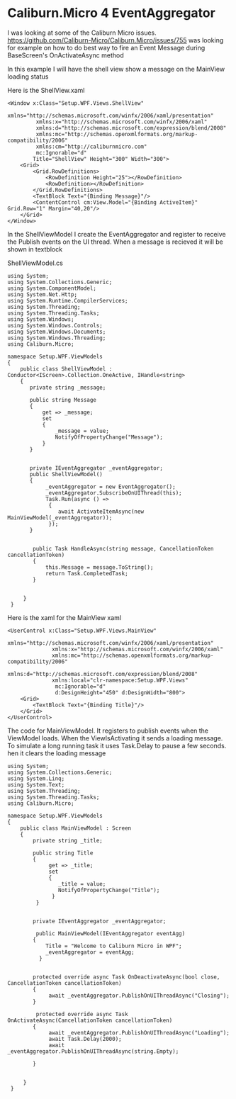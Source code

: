 # Caliburn.Micro 4 EventAggregator

I was looking at some of the Caliburn Micro issues. https://github.com/Caliburn-Micro/Caliburn.Micro/issues/755 was looking for example on how to do best way to fire an Event Message during BaseScreen's OnActivateAsync method

In this example I will have the shell view show a message on the MainView loading status

Here is the ShellView.xaml

    <Window x:Class="Setup.WPF.Views.ShellView"
             xmlns="http://schemas.microsoft.com/winfx/2006/xaml/presentation"
             xmlns:x="http://schemas.microsoft.com/winfx/2006/xaml"
             xmlns:d="http://schemas.microsoft.com/expression/blend/2008"
             xmlns:mc="http://schemas.openxmlformats.org/markup-compatibility/2006"
             xmlns:cm="http://caliburnmicro.com"
             mc:Ignorable="d"
            Title="ShellView" Height="300" Width="300">
        <Grid>
            <Grid.RowDefinitions>
                <RowDefinition Height="25"></RowDefinition>
                <RowDefinition></RowDefinition>
            </Grid.RowDefinitions>
            <TextBlock Text="{Binding Message}"/>
            <ContentControl cm:View.Model="{Binding ActiveItem}" Grid.Row="1" Margin="40,20"/>
        </Grid>
    </Window>


In the ShellViewModel I create the EventAggregator and register to receive the Publish events on the UI thread.  When a message is recieved it will be shown in textblock


ShellViewModel.cs  

    using System;
    using System.Collections.Generic;
    using System.ComponentModel;
    using System.Net.Http;
    using System.Runtime.CompilerServices;
    using System.Threading;
    using System.Threading.Tasks;
    using System.Windows;
    using System.Windows.Controls;
    using System.Windows.Documents;
    using System.Windows.Threading;
    using Caliburn.Micro;

    namespace Setup.WPF.ViewModels
    {
        public class ShellViewModel : Conductor<IScreen>.Collection.OneActive, IHandle<string>
        {
           private string _message;

           public string Message
           {
               get => _message;
               set
               {
                   _message = value;
                   NotifyOfPropertyChange("Message");
               }
           }


           private IEventAggregator _eventAggregator;
           public ShellViewModel()
           {
                _eventAggregator = new EventAggregator();
                _eventAggregator.SubscribeOnUIThread(this);
                Task.Run(async () =>
                 {
                    await ActivateItemAsync(new MainViewModel(_eventAggregator));
                 });
           }


            public Task HandleAsync(string message, CancellationToken cancellationToken)
            {
                this.Message = message.ToString();
                return Task.CompletedTask;
            }


         }
     }


Here is the xaml for the MainView xaml

    <UserControl x:Class="Setup.WPF.Views.MainView"
                  xmlns="http://schemas.microsoft.com/winfx/2006/xaml/presentation"
                  xmlns:x="http://schemas.microsoft.com/winfx/2006/xaml"
                  xmlns:mc="http://schemas.openxmlformats.org/markup-compatibility/2006" 
                  xmlns:d="http://schemas.microsoft.com/expression/blend/2008" 
                  xmlns:local="clr-namespace:Setup.WPF.Views"
                   mc:Ignorable="d" 
                   d:DesignHeight="450" d:DesignWidth="800">
        <Grid>
            <TextBlock Text="{Binding Title}"/>
        </Grid>
    </UserControl>
    
The code for MainViewModel.  It registers to publish events when the ViewModel loads.  When the ViewIsActivating it sends a loading message.  To simulate a long running task it uses Task.Delay to pause a few seconds. 
hen it clears the loading message

    
    using System;
    using System.Collections.Generic;
    using System.Linq;
    using System.Text;
    using System.Threading;
    using System.Threading.Tasks;
    using Caliburn.Micro;

    namespace Setup.WPF.ViewModels
    {
        public class MainViewModel : Screen
        {
            private string _title;

            public string Title
            {
                 get => _title;
                 set
                 {
                    _title = value;
                    NotifyOfPropertyChange("Title");
                  }
             }


            private IEventAggregator _eventAggregator;

             public MainViewModel(IEventAggregator eventAgg)
            {
                Title = "Welcome to Caliburn Micro in WPF";
                _eventAggregator = eventAgg;
              }

 
            protected override async Task OnDeactivateAsync(bool close, CancellationToken cancellationToken)
            {
                 await _eventAggregator.PublishOnUIThreadAsync("Closing");
            }

             protected override async Task OnActivateAsync(CancellationToken cancellationToken)
            {
                 await _eventAggregator.PublishOnUIThreadAsync("Loading");
                 await Task.Delay(2000);
                 await _eventAggregator.PublishOnUIThreadAsync(string.Empty);

            }


         }
     }

